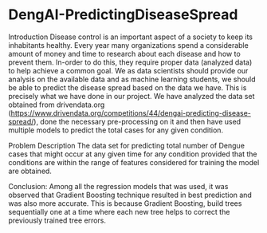 # DengAI-PredictingDiseaseSpread

Introduction
Disease control is an important aspect of a society to keep its inhabitants healthy. Every year many organizations spend a considerable amount of money and time to research about each disease and how to prevent them. In-order to do this, they require proper data (analyzed data) to help achieve a common goal. We as data scientists should provide our analysis on the available data and as machine learning students, we should be able to predict the disease spread based on the data we have. This is precisely what we have done in our project. We have analyzed the data set obtained from drivendata.org (https://www.drivendata.org/competitions/44/dengai-predicting-disease-spread/), done the necessary pre-processing on it and then have used multiple models to predict the total cases for any given condition.

Problem Description
The data set for predicting total number of Dengue cases that might occur at any given time for any condition provided that the conditions are within the range of features considered for training the model are obtained.

Conclusion:
Among all the regression models that was used, it was observed that Gradient Boosting technique resulted in best prediction and was also more accurate. This is because Gradient Boosting, build trees sequentially one at a time where each new tree helps to correct the previously trained tree errors.
